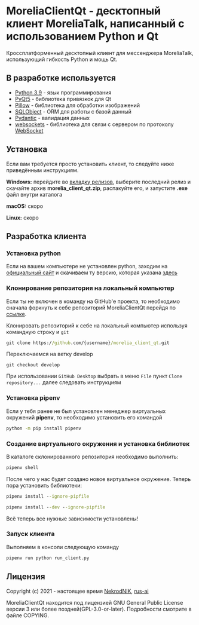 # MoreliaClientQt - десктопный клиент MoreliaTalk, написанный с использованием Python и Qt

Кроссплатформенный десктопный клиент для мессенджера MoreliaTalk, использующий гибкость Python и мощь Qt.

## В разработке используется

- [Python 3.9](https://www.python.org/) - язык программирования
- [PyQt5](https://www.riverbankcomputing.com/static/Docs/PyQt5/) - библиотека привязкок для Qt
- [Pillow](https://python-pillow.org/) - библиотека для обработки изображений
- [SQLObject](http://sqlobject.org/) - ORM для работы с базой данный
- [Pydantic](https://pydantic-docs.helpmanual.io/) - валидация данных
- [websockets](https://websockets.readthedocs.io/en/stable/) - библиотека для связи с сервером по протоколу [WebSocket](https://developer.mozilla.org/ru/docs/Web/API/WebSocket)

## Установка

Если вам требуется просто установить клиент, то следуйте ниже приведённым инструкциям.

**Windows:** перейдите во [вкладку релизов](https://github.com/MoreliaTalk/morelia_client_qt/releases), выберите последний релиз и скачайте архив **morelia_client_qt.zip**, распакуйте его, и запустите **.exe** файл внутри каталога

**macOS:** скоро

**Linux:** скоро

## Разработка клиента

### Установка python

Если на вашем компьютере не установлен python, заходим на [официальный сайт](https://www.python.org/) и скачиваем ту версию, которая указана [здесь](#в-разработке-используется)

### Клонирование репозитория на локальный компьютер

Если ты не включен в команду на GitHub'е проекта, то необходимо сначала форкнуть к себе репозиторий MoreliaClientQt перейдя по [ссылке](https://github.com/MoreliaTalk/morelia_client_qt/fork).

Клонировать репозиторий к себе на локальный компьютер используя командную строку и `git`

```cmd
git clone https://github.com/{username}/morelia_client_qt.git
```

Переключаемся на ветку develop

```
git checkout develop
```

При использовании `GitHub Desktop` выбрать в меню `File` пункт `Clone repository...` далее следовать инструкциям

### Установка pipenv

Если у тебя ранее не был установлен менеджер виртуальных окружений **pipenv**, то необходимо установить его командой

```cmd
python -m pip install pipenv
```

### Создание виртуального окружения и установка библиотек

В каталоге склонированного репозитория необходимо выполнить:

```cmd
pipenv shell
```

После чего у нас будет создано новое виртуальное окружение. Теперь пора установить библиотеки:

```cmd
pipenv install --ignore-pipfile
```

```cmd
pipenv install --dev --ignore-pipfile
```

Всё теперь все нужные зависимости установлены!

### Запуск клиента

Выполняем в консоли следующую команду

```cmd
pipenv run python run_client.py
```

## Лицензия

Copyright (c) 2021 - настоящее время [NekrodNIK](https://github.com/NekrodNIK), [rus-ai](https://github.com/rus-ai)

MoreliaClientQt находится под лицензией GNU General Public License версии 3 или более поздней(GPL-3.0-or-later). Подробности смотрите в файле COPYING.

